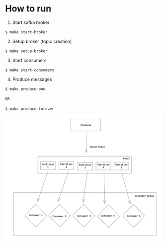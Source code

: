 # How to run

1. Start kafka broker
```
$ make start-broker
```

2. Setup broker (topic creation)
```
$ make setup-broker
```

3. Start consumers 
```
$ make start-consumers
```

4. Produce messages 
```
$ make produce-one

OR 
 
$ make produce-forever
```

![Arquitecture](arq.png)